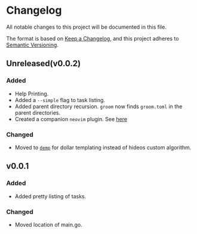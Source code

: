 # Changelog

All notable changes to this project will be documented in this file.

The format is based on [Keep a Changelog](https://keepachangelog.com/en/1.0.0/),
and this project adheres to [Semantic Versioning](https://semver.org/spec/v2.0.0.html).

## Unreleased(v0.0.2)

### Added

- Help Printing.
- Added a `--simple` flag to task listing.
- Added parent directory recursion. `groom` now finds `groom.toml` in the parent directories.
- Created a companion `neovim` plugin. See [here](https://github.com/pspiagicw/groom.nvim)

### Changed
- Moved to [`demp`](https://github.com/pspiagicw/demp) for dollar templating instead of hideos custom algorithm.

## v0.0.1

### Added

- Added pretty listing of tasks.

### Changed

- Moved location of main.go.

